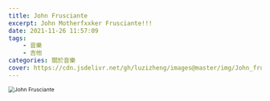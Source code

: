 ```yaml
---
title: John Frusciante
excerpt: John Motherfxxker Frusciante!!!
date: 2021-11-26 11:57:09
tags: 
    - 音樂
    - 吉他
categories: 關於音樂
cover: https://cdn.jsdelivr.net/gh/luzizheng/images@master/img/John_frusciante_hills_observatory_press_pic_aura_t-09.jpeg
---
```


<img src="https://cdn.jsdelivr.net/gh/luzizheng/images@master/img/John-Frusciante-scaled.jpeg" alt="John Frusciante" style="zoom:75%;" />